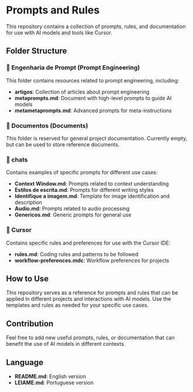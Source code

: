 # Prompts and Rules

This repository contains a collection of prompts, rules, and documentation for use with AI models and tools like Cursor.

## Folder Structure

### 📁 Engenharia de Prompt (Prompt Engineering)
This folder contains resources related to prompt engineering, including:
- **artigos**: Collection of articles about prompt engineering
- **metaprompts.md**: Document with high-level prompts to guide AI models
- **metametaprompts.md**: Advanced prompts for meta-instructions

### 📁 Documentos (Documents)
This folder is reserved for general project documentation. Currently empty, but can be used to store reference documents.

### 📁 chats
Contains examples of specific prompts for different use cases:
- **Context Window.md**: Prompts related to context understanding
- **Estilos de escrita.md**: Prompts for different writing styles
- **Identifique a imagem.md**: Template for image identification and description
- **Audio.md**: Prompts related to audio processing
- **Genericos.md**: Generic prompts for general use

### 📁 Cursor
Contains specific rules and preferences for use with the Cursor IDE:
- **rules.md**: Coding rules and patterns to be followed
- **workflow-preferences.mdc**: Workflow preferences for projects

## How to Use

This repository serves as a reference for prompts and rules that can be applied in different projects and interactions with AI models. Use the templates and rules as needed for your specific use cases.

## Contribution

Feel free to add new useful prompts, rules, or documentation that can benefit the use of AI models in different contexts.

## Language

- **README.md**: English version
- **LEIAME.md**: Portuguese version 